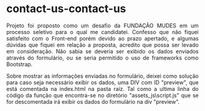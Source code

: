 # contact-us-contact-us
<style>body {text-align: justify}</style>
Projeto foi proposto como um desafio da FUNDAÇÃO MUDES
em um processo seletivo para o qual me candidatei.
Confesso que não fiquei satisfeito com o Front-end porém
devido ao prazo apertado, e algumas dúvidas que fiquei em
relação a proposta, acredito que possa ser levado em consideração.
Não sabia se deveria ser exibido os dados enviados através do formulário,
ou se seria permitido o uso de frameworks como Bootstrap.

Sobre mostrar as informações enviadas no formulário, deixei como solução 
para caso seja necessário exibir os dados, uma DIV com ID "preview", que está
comentada na index.html na pasta raíz. Tal como a ultima linha do código da função
que encontra-se no diretório "assets\_js\script.js" que se for descomentada irá 
exibir os dados do formulário na div "preview".
